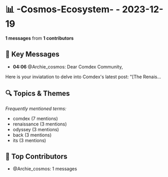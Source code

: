 # 📊 -Cosmos-Ecosystem- - 2023-12-19
**1 messages** from **1 contributors**

## 💬 Key Messages
- **04:06** @Archie_cosmos: Dear Comdex Community,

Here is your inviatation to delve into Comdex's latest post: "[The Renais...

## 🔍 Topics & Themes
*Frequently mentioned terms:*
- comdex (7 mentions)
- renaissance (3 mentions)
- odyssey (3 mentions)
- back (3 mentions)
- its (3 mentions)

## 👥 Top Contributors
- @Archie_cosmos: 1 messages